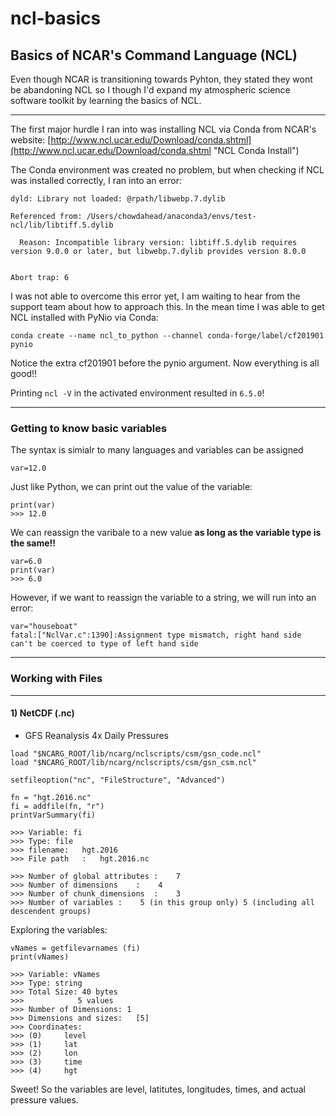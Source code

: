 # ncl-basics
Basics of NCAR's Command Language (NCL)
---

Even though NCAR is transitioning towards Pyhton, they stated they wont be abandoning NCL so I though I'd expand my atmospheric science software toolkit by learning the basics of NCL.

---

The first major hurdle I ran into was installing NCL via Conda from NCAR's website: [http://www.ncl.ucar.edu/Download/conda.shtml](http://www.ncl.ucar.edu/Download/conda.shtml "NCL Conda Install")

The Conda environment was created no problem, but when checking if NCL was installed correctly, I ran into an error:
```
dyld: Library not loaded: @rpath/libwebp.7.dylib

Referenced from: /Users/chowdahead/anaconda3/envs/test-ncl/lib/libtiff.5.dylib

  Reason: Incompatible library version: libtiff.5.dylib requires version 9.0.0 or later, but libwebp.7.dylib provides version 8.0.0


Abort trap: 6
```

I was not able to overcome this error yet, I am waiting to hear from the support team about how to approach this. In the mean time I was able to get NCL installed with PyNio via Conda:
```
conda create --name ncl_to_python --channel conda-forge/label/cf201901 pynio
```

Notice the extra cf201901 before the pynio argument. Now everything is all good!!

Printing ```ncl -V``` in the activated environment resulted in ```6.5.0```!

---

### Getting to know basic variables

The syntax is simialr to many languages and variables can be assigned
```
var=12.0
```
Just like Python, we can print out the value of the variable:
```
print(var)
>>> 12.0
```
We can reassign the varibale to a new value <strong>as long as the variable type is the same!!</strong>
```
var=6.0
print(var)
>>> 6.0
```
However, if we want to reassign the variable to a string, we will run into an error:
```
var="houseboat"
fatal:["NclVar.c":1390]:Assignment type mismatch, right hand side can't be coerced to type of left hand side
```

---
### Working with Files
---

#### 1) NetCDF (.nc)

* GFS Reanalysis 4x Daily Pressures

```ncl
load "$NCARG_ROOT/lib/ncarg/nclscripts/csm/gsn_code.ncl"
load "$NCARG_ROOT/lib/ncarg/nclscripts/csm/gsn_csm.ncl"

setfileoption("nc", "FileStructure", "Advanced")

fn = "hgt.2016.nc" 
fi = addfile(fn, "r")
printVarSummary(fi)

>>> Variable: fi
>>> Type: file
>>> filename:	hgt.2016
>>> File path	:	hgt.2016.nc

>>> Number of global attributes	:	 7
>>> Number of dimensions	:	 4
>>> Number of chunk_dimensions	:	 3
>>> Number of variables	:	 5 (in this group only) 5 (including all descendent groups)
```

Exploring the variables:
```ncl
vNames = getfilevarnames (fi)
print(vNames)

>>> Variable: vNames
>>> Type: string
>>> Total Size: 40 bytes
>>>            5 values
>>> Number of Dimensions: 1
>>> Dimensions and sizes:   [5]
>>> Coordinates: 
>>> (0)     level
>>> (1)     lat
>>> (2)     lon
>>> (3)     time
>>> (4)     hgt
```
Sweet! So the variables are level, latitutes, longitudes, times, and actual pressure values.
